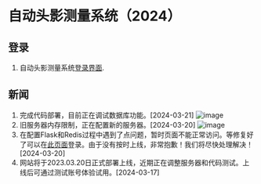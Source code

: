 # 自动头影测量系统（2024）

## 登录

1. 自动头影测量系统[登录界面](http://104.243.29.20:5000/).

## 新闻

1. 完成代码部署，目前正在调试数据库功能。[2024-03-21]
![image](https://github.com/switch626/TK-DIF/assets/37759366/15fcd9ff-9e5a-4a46-9631-dc5fc297a1e0)
2. 旧服务器内存限制，正在配置新的服务器。[2024-03-20]
![image](https://github.com/switch626/TK-DIF/assets/37759366/98ccd380-2884-46df-8b08-b1245d0fcc38)
3. 在配置Flask和Redis过程中遇到了点问题，暂时页面不能正常访问。等修复好了可以在[此页面](http://104.243.29.20:5000/)登录。由于没有按时上线，非常抱歉！我们将尽快处理解决！[2024-03-20]
4. 网站将于2023.03.20日正式部署上线，近期正在调整服务器和代码测试。上线后可通过测试账号体验试用。[2024-03-17]

